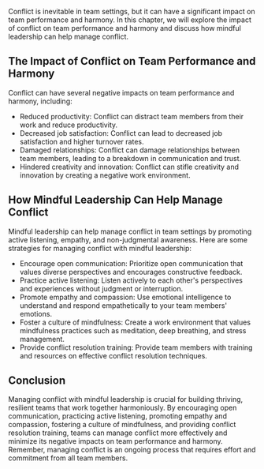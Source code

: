 
Conflict is inevitable in team settings, but it can have a significant impact on team performance and harmony. In this chapter, we will explore the impact of conflict on team performance and harmony and discuss how mindful leadership can help manage conflict.

The Impact of Conflict on Team Performance and Harmony
------------------------------------------------------

Conflict can have several negative impacts on team performance and harmony, including:

* Reduced productivity: Conflict can distract team members from their work and reduce productivity.
* Decreased job satisfaction: Conflict can lead to decreased job satisfaction and higher turnover rates.
* Damaged relationships: Conflict can damage relationships between team members, leading to a breakdown in communication and trust.
* Hindered creativity and innovation: Conflict can stifle creativity and innovation by creating a negative work environment.

How Mindful Leadership Can Help Manage Conflict
-----------------------------------------------

Mindful leadership can help manage conflict in team settings by promoting active listening, empathy, and non-judgmental awareness. Here are some strategies for managing conflict with mindful leadership:

* Encourage open communication: Prioritize open communication that values diverse perspectives and encourages constructive feedback.
* Practice active listening: Listen actively to each other's perspectives and experiences without judgment or interruption.
* Promote empathy and compassion: Use emotional intelligence to understand and respond empathetically to your team members' emotions.
* Foster a culture of mindfulness: Create a work environment that values mindfulness practices such as meditation, deep breathing, and stress management.
* Provide conflict resolution training: Provide team members with training and resources on effective conflict resolution techniques.

Conclusion
----------

Managing conflict with mindful leadership is crucial for building thriving, resilient teams that work together harmoniously. By encouraging open communication, practicing active listening, promoting empathy and compassion, fostering a culture of mindfulness, and providing conflict resolution training, teams can manage conflict more effectively and minimize its negative impacts on team performance and harmony. Remember, managing conflict is an ongoing process that requires effort and commitment from all team members.
